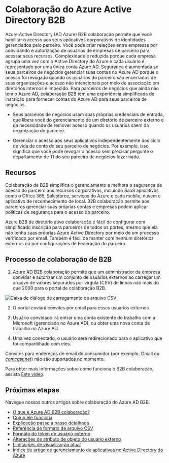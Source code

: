<properties
   pageTitle="Colaboração do Azure Active Directory B2B | Microsoft Azure"
   description="Azure Active Directory B2B colaboração permite que parceiros de negócios acessar seus aplicativos corporativos, com cada um dos seus usuários são representados por um único Azure AD conta"
   services="active-directory"
   documentationCenter=""
   authors="curtand"
   manager="femila"
   editor=""/>

<tags
   ms.service="active-directory"
   ms.devlang="na"
   ms.topic="article"
   ms.tgt_pltfrm="na"
   ms.workload="identity"
   ms.date="08/23/2016"
   ms.author="curtand"/>

# <a name="azure-active-directory-b2b-collaboration"></a>Colaboração do Azure Active Directory B2B

Azure Active Directory (AD Azure) B2B colaboração permite que você habilitar o acesso aos seus aplicativos corporativos de identidades gerenciados pelo parceiro. Você pode criar relações entre empresas por convidando e autorização de usuários de empresas de parceiro para acessar seus recursos. Complexidade é reduzida porque cada empresa agrupa uma vez com o Active Directory do Azure e cada usuário é representado por uma única conta Azure AD. Segurança é aumentada se seus parceiros de negócios gerenciar suas contas no Azure AD porque o acesso foi revogado quando os usuários do parceiro são encerrados de suas organizações e acesso não intencionais por meio de associação em diretórios internos é impedido. Para parceiros de negócios que ainda não tem o Azure AD, colaboração B2B tem uma experiência simplificada de inscrição para fornecer contas do Azure AD para seus parceiros de negócios.

-   Seus parceiros de negócios usam suas próprias credenciais de entrada, que libera você do gerenciamento de um diretório de parceiro externo e da necessidade de remover acesso quando os usuários saem da organização do parceiro.

-   Gerenciar o acesso aos seus aplicativos independentemente dos ciclo de vida de conta do seu parceiro de negócios. Por exemplo, isso significa que você pode revogar o acesso sem precisar pergunte o departamento de TI do seu parceiro de negócios fazer nada.

## <a name="capabilities"></a>Recursos

Colaboração de B2B simplifica o gerenciamento e melhora a segurança de acesso do parceiro aos recursos corporativos, incluindo SaaS aplicativos como o Office 365, Salesforce, serviços do Azure e cada mobile, nuvem e aplicativo de reconhecimento de local. B2B colaboração permite aos parceiros gerenciar suas próprias contas e empresas podem aplicar políticas de segurança para o acesso do parceiro.

Azure B2B de diretório ativo colaboração é fácil de configurar com simplificado inscrição para parceiros de todos os portes, mesmo que ela não tenha suas próprias Azure Active Directory por meio de um processo verificado por email. Também é fácil de manter com nenhum diretórios externos ou por configurações de Federação do parceiro.

## <a name="b2b-collaboration-process"></a>Processo de colaboração de B2B

1. Azure AD B2B colaboração permite que um administrador da empresa convidar e autorizar um conjunto de usuários externos ao carregar um arquivo de valores separados por vírgula (CSV) de linhas não mais do que 2000 para o portal de colaboração B2B.

  ![Caixa de diálogo de carregamento de arquivo CSV](./media/active-directory-b2b-collaboration-overview/upload-csv.png)

2. O portal enviará convites por email para esses usuários externos.

3. Usuário convidado irá entrar uma conta existente do trabalho com a Microsoft (gerenciado no Azure AD), ou obter uma nova conta de trabalho no Azure AD.

4. Uma vez conectado, o usuário será redirecionado para o aplicativo que foi compartilhado com eles.

Convites para endereços de email do consumidor (por exemplo, Gmail ou [*comcast.net*](http://comcast.net/)) não são suportados no momento.

Para obter mais informações sobre como funciona o B2B colaboração, assista [Este vídeo](http://aka.ms/aadshowb2b).

## <a name="next-steps"></a>Próximas etapas
Navegue nossos outros artigos sobre colaboração do Azure AD B2B.

- [O que é Azure AD B2B colaboração?](active-directory-b2b-what-is-azure-ad-b2b.md)
- [Como ele funciona](active-directory-b2b-how-it-works.md)
- [Explicação passo a passo detalhada](active-directory-b2b-detailed-walkthrough.md)
- [Referência de formato de arquivo CSV](active-directory-b2b-references-csv-file-format.md)
- [Formato do token de usuário externo](active-directory-b2b-references-external-user-token-format.md)
- [Alterações de atributo de objeto do usuário externo](active-directory-b2b-references-external-user-object-attribute-changes.md)
- [Limitações de visualização atual](active-directory-b2b-current-preview-limitations.md)
- [Índice de artigo de gerenciamento de aplicativos no Active Directory do Azure](active-directory-apps-index.md)
